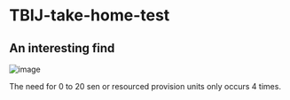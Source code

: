 # TBIJ-take-home-test
## An interesting find 
![image](https://user-images.githubusercontent.com/31065348/162980881-2e7c70a6-c304-41e0-aa04-d8bef8cdfaf5.png)

The need for 0 to 20 sen or resourced provision units only occurs 4 times.

